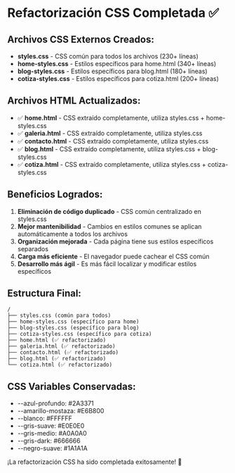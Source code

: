 # Refactorización CSS Completada ✅

## Archivos CSS Externos Creados:
- **styles.css** - CSS común para todos los archivos (230+ líneas)
- **home-styles.css** - Estilos específicos para home.html (340+ líneas)
- **blog-styles.css** - Estilos específicos para blog.html (180+ líneas)
- **cotiza-styles.css** - Estilos específicos para cotiza.html (200+ líneas)

## Archivos HTML Actualizados:
- ✅ **home.html** - CSS extraído completamente, utiliza styles.css + home-styles.css
- ✅ **galeria.html** - CSS extraído completamente, utiliza styles.css
- ✅ **contacto.html** - CSS extraído completamente, utiliza styles.css
- ✅ **blog.html** - CSS extraído completamente, utiliza styles.css + blog-styles.css
- ✅ **cotiza.html** - CSS extraído completamente, utiliza styles.css + cotiza-styles.css

## Beneficios Logrados:
1. **Eliminación de código duplicado** - CSS común centralizado en styles.css
2. **Mejor mantenibilidad** - Cambios en estilos comunes se aplican automáticamente a todos los archivos
3. **Organización mejorada** - Cada página tiene sus estilos específicos separados
4. **Carga más eficiente** - El navegador puede cachear el CSS común
5. **Desarrollo más ágil** - Es más fácil localizar y modificar estilos específicos

## Estructura Final:
```
/
├── styles.css (común para todos)
├── home-styles.css (específico para home)
├── blog-styles.css (específico para blog)
├── cotiza-styles.css (específico para cotiza)
├── home.html (✅ refactorizado)
├── galeria.html (✅ refactorizado)
├── contacto.html (✅ refactorizado)
├── blog.html (✅ refactorizado)
└── cotiza.html (✅ refactorizado)
```

## CSS Variables Conservadas:
- --azul-profundo: #2A3371
- --amarillo-mostaza: #E6B800
- --blanco: #FFFFFF
- --gris-suave: #E0E0E0
- --gris-medio: #A0A0A0
- --gris-dark: #666666
- --negro-suave: #1A1A1A

¡La refactorización CSS ha sido completada exitosamente! 🎉
